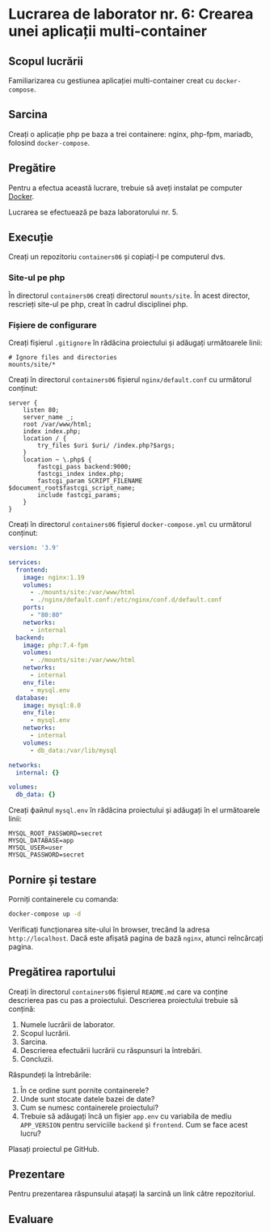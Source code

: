# Lucrarea de laborator nr. 6: Crearea unei aplicații multi-container

## Scopul lucrării

Familiarizarea cu gestiunea aplicației multi-container creat cu `docker-compose`.

## Sarcina

Creați o aplicație php pe baza a trei containere: nginx, php-fpm, mariadb, folosind `docker-compose`.

## Pregătire

Pentru a efectua această lucrare, trebuie să aveți instalat pe computer [Docker](https://www.docker.com/).

Lucrarea se efectuează pe baza laboratorului nr. 5.

## Execuție

Creați un repozitoriu `containers06` și copiați-l pe computerul dvs.

### Site-ul pe php

În directorul `containers06` creați directorul `mounts/site`. În acest director, rescrieți site-ul pe php, creat în cadrul disciplinei php.

### Fișiere de configurare

Creați fișierul `.gitignore` în rădăcina proiectului și adăugați următoarele linii:

```gitignore
# Ignore files and directories
mounts/site/*
```

Creați în directorul `containers06` fișierul `nginx/default.conf` cu următorul conținut:

```nginx
server {
    listen 80;
    server_name _;
    root /var/www/html;
    index index.php;
    location / {
        try_files $uri $uri/ /index.php?$args;
    }
    location ~ \.php$ {
        fastcgi_pass backend:9000;
        fastcgi_index index.php;
        fastcgi_param SCRIPT_FILENAME $document_root$fastcgi_script_name;
        include fastcgi_params;
    }
}
```

Creați în directorul `containers06` fișierul `docker-compose.yml` cu următorul conținut:

```yaml
version: '3.9'

services:
  frontend:
    image: nginx:1.19
    volumes:
      - ./mounts/site:/var/www/html
      - ./nginx/default.conf:/etc/nginx/conf.d/default.conf
    ports:
      - "80:80"
    networks:
      - internal
  backend:
    image: php:7.4-fpm
    volumes:
      - ./mounts/site:/var/www/html
    networks:
      - internal
    env_file:
      - mysql.env
  database:
    image: mysql:8.0
    env_file:
      - mysql.env
    networks:
      - internal
    volumes:
      - db_data:/var/lib/mysql

networks:
  internal: {}

volumes:
  db_data: {}
```

Creați файлul `mysql.env` în rădăcina proiectului și adăugați în el următoarele linii:

```env
MYSQL_ROOT_PASSWORD=secret
MYSQL_DATABASE=app
MYSQL_USER=user
MYSQL_PASSWORD=secret
```

## Pornire și testare

Porniți containerele cu comanda:

```bash
docker-compose up -d
```

Verificați funcționarea site-ului în browser, trecând la adresa `http://localhost`. Dacă este afișată pagina de bază `nginx`, atunci reîncărcați pagina.

## Pregătirea raportului

Creați în directorul `containers06` fișierul `README.md` care va conține descrierea pas cu pas a proiectului. Descrierea proiectului trebuie să conțină:

1. Numele lucrării de laborator.
2. Scopul lucrării.
3. Sarcina.
4. Descrierea efectuării lucrării cu răspunsuri la întrebări.
5. Concluzii.

Răspundeți la întrebările:

1. În ce ordine sunt pornite containerele?
2. Unde sunt stocate datele bazei de date?
3. Cum se numesc containerele proiectului?
4. Trebuie să adăugați încă un fișier `app.env` cu variabila de mediu `APP_VERSION` pentru serviciile `backend` și `frontend`. Cum se face acest lucru?

Plasați proiectul pe GitHub.

## Prezentare

Pentru prezentarea răspunsului atașați la sarcină un link către repozitoriul.

## Evaluare
